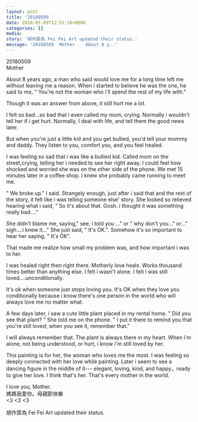 ```yaml
---
layout: post
title: '20180509 ' 
date: 2018-05-09T12:51:16+0000 
categories: [] 
media:
story: '胡作霏為 Fei Fei Art updated their status.'  
message: '20180509  Mother    About 8 y..'  
---
```


20180509  
Mother   

About 8 years ago, a man who said would love me for a long time left me without leaving me a reason. When i started to believe he was the one,  he said to me, " You're not the woman who i'll spend the rest of my life with."   
  
 Though it was an answer from above, it still hurt me a lot.   
  
I felt so bad...so bad that i even called my mom, crying. Normally i wouldn't tell her if i get hurt. Normally, I deal with life, and tell them the good news later.   
  
 But when you're just a little kid and you get bullied, you'd tell your mommy and daddy. They listen to you, comfort you, and you feel healed.    
  
I was feeling so sad that i was like a bullied kid. Called mom  on the street,crying, telling her i needed to see her right away. I could feel how shocked and worried she was on the other side of the phone. We met 15 minutes later in a coffee shop. I knew she probably came running to meet me.  
  
" We broke up." I said.  Strangely enough, just after i said that and the rest of the story, it felt like i was telling someone else' story. She looked so relieved hearing what i said, " So it's about that. Gosh..i thought it was something really bad...."   
  
She didn't blame me, saying," see, i told you ..." or " why don't you..." or..." sigh....i knew it..." She just said, " It's OK.".  Somehow it's so important to hear her saying, " It's OK".  
  
That made me realize how small my problem was, and how important i was to her.   
  
I was healed  right then right there. Motherly love heals. Works thousand times better than anything else. I felt i wasn't alone. I felt i was still loved....unconditionally.   
  
It's ok when someone just stops loving you. It's OK when they love you conditionally because i know there's one person in the world who will always love me no matter what.   
  
A few days later, i saw a cute little plant placed in my rental home.  " Did you see that plant? " She told me on the phone. " I put it there to remind  you that you're still loved; when you see it, remember that."  
  
I will always remember that. The plant is always there in my heart. When i'm alone, not being understood, or hurt, i know i'm still loved by her.   
  
This painting is for her, the woman who loves me the most.  I was feeling so deeply connected with her love while painting.  Later i seem to see a dancing figure in the middle of it--- elegant, loving, kind, and happy，ready to give her love.  I think that's her. That's every mother  in the world.   
  
I love you, Mother.  
媽媽我愛你。母親節快樂   
<3 <3 <3
 
 
[//]: #story:
胡作霏為 Fei Fei Art updated their status.


 
